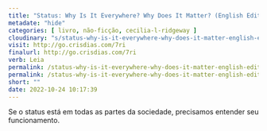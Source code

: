 ```yaml
---
title: "Status: Why Is It Everywhere? Why Does It Matter? (English Edition) — Cecilia L. Ridgeway"
metadate: "hide"
categories: [ livro, não-ficção, cecilia-l-ridgeway ]
cloudinary: "s/status-why-is-it-everywhere-why-does-it-matter-english-edition.jpg"
visit: http://go.crisdias.com/7ri
finalurl: http://go.crisdias.com/7ri
verb: Leia
permalink: /status-why-is-it-everywhere-why-does-it-matter-english-edition
permalink: /status-why-is-it-everywhere-why-does-it-matter-english-edition
short: ""
date: 2022-10-24 10:17:39
---
```

Se o status está em todas as partes da sociedade, precisamos entender seu funcionamento.